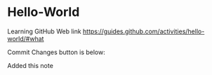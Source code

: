 # Hello-World
Learning GitHub
Web link https://guides.github.com/activities/hello-world/#what

Commit Changes button is below:

Added this note
